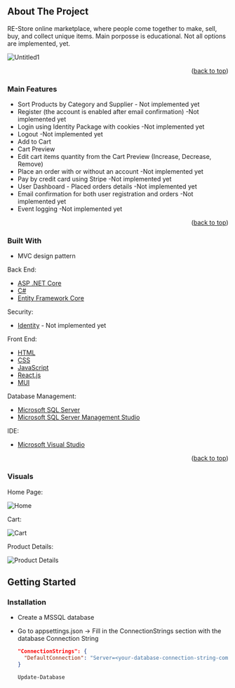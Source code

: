 
<!-- ABOUT THE PROJECT -->
## About The Project

RE-Store online marketplace, where people come together to make, sell, buy, and collect unique items.
Main porposse is educational.
Not all options are implemented, yet.



![Untitled1](https://user-images.githubusercontent.com/70704260/162291028-7e0a55e4-2804-47a8-8e66-6fade5c4d616.png)


<p align="right">(<a href="#top">back to top</a>)</p>


### Main Features

- Sort Products by Category and Supplier - Not implemented yet
- Register (the account is enabled after email confirmation) -Not implemented yet
- Login using Identity Package with cookies -Not implemented yet
- Logout -Not implemented yet
- Add to Cart
- Cart Preview
- Edit cart items quantity from the Cart Preview (Increase, Decrease, Remove)
- Place an order with or without an account -Not implemented yet
- Pay by credit card using Stripe -Not implemented yet
- User Dashboard - Placed orders details -Not implemented yet
- Email confirmation for both user registration and orders -Not implemented yet
- Event logging -Not implemented yet

<p align="right">(<a href="#top">back to top</a>)</p>

### Built With

* MVC design pattern

Back End:
* [ASP .NET Core][asp-net-core]
* [C#][c#]
* [Entity Framework Core][ef-core]

Security:
* [Identity][identity-core] - Not implemented yet

Front End:
* [HTML][html]
* [CSS][css]
* [JavaScript][js]
* [React.js][react]
* [MUI][material-ui]

Database Management:
* [Microsoft SQL Server][msql-server]
* [Microsoft SQL Server Management Studio][ssms]

IDE:
* [Microsoft Visual Studio][visual-studio]

<p align="right">(<a href="#top">back to top</a>)</p>



### Visuals

Home Page:

![Home](https://user-images.githubusercontent.com/70704260/162292610-424b5216-4eda-4989-8df0-d2c6fec5e770.png)

Cart:

![Cart](https://user-images.githubusercontent.com/70704260/162291939-0fa20b6a-9f93-4dd0-bc32-10ed36e3664d.png)

Product Details:

![Product Details](https://user-images.githubusercontent.com/70704260/162293158-a6a91e02-5ce6-4f15-8b1d-9c156c07ca48.png)


<!-- GETTING STARTED -->
## Getting Started

### Installation

-  Create a MSSQL database
- Go to appsettings.json -> Fill in the ConnectionStrings section with the database Connection String

  ```json
  "ConnectionStrings": {
    "DefaultConnection": "Server=<your-database-connection-string-comes-here>; Database =REstore; Trusted_Connection=True; MultipleActiveResultSets=True"
  }
  ```
  
  ```
  Update-Database
  ```




<!-- MARKDOWN LINKS & IMAGES -->


[asp-net-core]: https://dotnet.microsoft.com/en-us/learn/aspnet/what-is-aspnet-core
[ef-core]: https://docs.microsoft.com/en-us/ef/core/
[c#]: https://docs.microsoft.com/en-us/dotnet/csharp/
[html]: https://html.com/
[css]: https://www.w3.org/Style/CSS/Overview.en.html
[js]: https://www.javascript.com/
[react]: https://reactjs.org/
[react-net]: https://reactjs.net/
[msql-server]: https://www.microsoft.com/en-us/sql-server/sql-server-2019
[identity-core]: https://docs.microsoft.com/en-us/aspnet/core/security/authentication/identity?view=aspnetcore-6.0&tabs=visual-studio
[material-ui]: https://mui.com/
[ssms]: https://docs.microsoft.com/en-us/sql/ssms/download-sql-server-management-studio-ssms?view=sql-server-ver15
[visual-studio]: https://visualstudio.microsoft.com/


